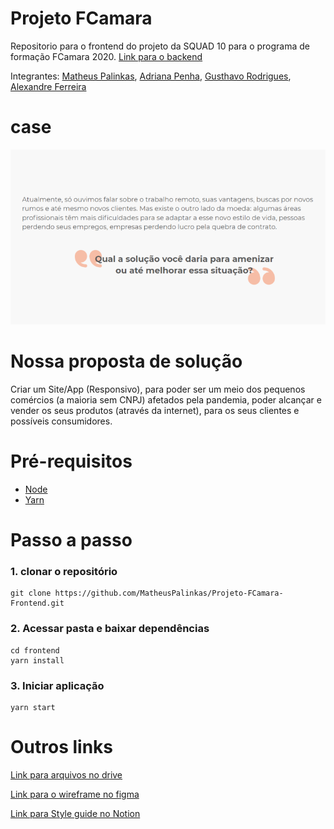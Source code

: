 # Projeto FCamara
Repositorio para o frontend do projeto da SQUAD 10 para o programa de formação FCamara 2020. [Link para o backend](https://github.com/MatheusPalinkas/Projeto-FCamara-Backend)

Integrantes: [Matheus Palinkas](https://www.linkedin.com/in/matheus-palinkas/), 
             [Adriana Penha](https://www.linkedin.com/in/adriana-penha-598b12124/), 
             [Gusthavo Rodrigues](https://www.linkedin.com/in/gusthavo-rodrigues-487847197/), 
             [Alexandre Ferreira]()

# case 
![](docs/case.png)

# Nossa proposta de solução

Criar um Site/App (Responsivo), para poder ser um meio dos pequenos comércios (a maioria sem CNPJ) afetados pela pandemia, poder alcançar e vender os seus produtos (através da internet), para os seus clientes e possíveis consumidores.

# Pré-requisitos
 - [Node](https://nodejs.org/en/download/)
 - [Yarn](https://classic.yarnpkg.com/en/docs/install#debian-stable)

# Passo a passo

### 1. clonar o repositório
```
git clone https://github.com/MatheusPalinkas/Projeto-FCamara-Frontend.git
```
### 2. Acessar pasta e baixar dependências
```
cd frontend
yarn install
```
### 3. Iniciar aplicação
```
yarn start
```

# Outros links
[Link para arquivos no drive](https://drive.google.com/drive/folders/17vXJTFi-uhJ_oOf2tmRV0r_MPpUXcZnn?usp=sharing)

[Link para o wireframe no figma](https://www.figma.com/file/Z0HPB23kt7YKAJmQ3CTIPF/Aplicativo-lojas)

[Link para Style guide no Notion](https://www.notion.so/6ba0e075fc974b288320539b4a3b1159?v=81b413219a654ea0b877b789af22b06f)
